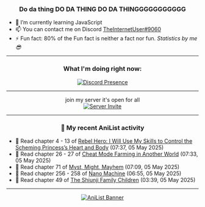 <div align="center">

### Do da thing DO DA THING DO DA THINGGGGGGGGGGG
</div>

- 🌱 I’m currently learning JavaScript
- 📫 You can contact me on Discord [TheInternetUser#9060](https://discord.com/users/534117072796385300)
- ⚡ Fun fact: 80% of the Fun fact is neither a fact nor fun. _Statistics by me 😎_
<hr>

<div align="center">

### What I'm doing right now:
[![Discord Presence](https://lanyard.cnrad.dev/api/534117072796385300)](https://discord.com/users/534117072796385300)
<hr>

join my server it's open for all <br>
[![Server Invite](https://invidget.switchblade.xyz/bfYgVHxrSs)](https://discord.gg/bfYgVHxrSs)

<hr>
  
### 🌸 My recent AniList activity

</div>

<!-- ANILIST_ACTIVITY:start -->

-   📖 Read chapter 4 - 13 of [Rebel Hero: I Will Use My Skills to Control the Scheming Princess’s Heart and Body](https://anilist.co/manga/167759) (07:37, 05 May 2025)
-   📖 Read chapter 26 - 27 of [Cheat Mode Farming in Another World](https://anilist.co/manga/137901) (07:33, 05 May 2025)
-   📖 Read chapter 71 of [Myst, Might, Mayhem](https://anilist.co/manga/175946) (07:09, 05 May 2025)
-   📖 Read chapter 256 - 258 of [Nano Machine](https://anilist.co/manga/120980) (06:55, 05 May 2025)
-   📖 Read chapter 49 of [The Shiunji Family Children](https://anilist.co/manga/144374) (03:39, 05 May 2025)

<!-- ANILIST_ACTIVITY:end -->
<hr>

<div align="center">

[![AniList Banner](https://img.anili.st/User/929966)](https://anilist.co/user/TheInternetUser)

<!-- ![Profile views](https://gpvc.arturio.dev/TheInternetUse7) Since 2023-01-09 -->
<br>


</div>
